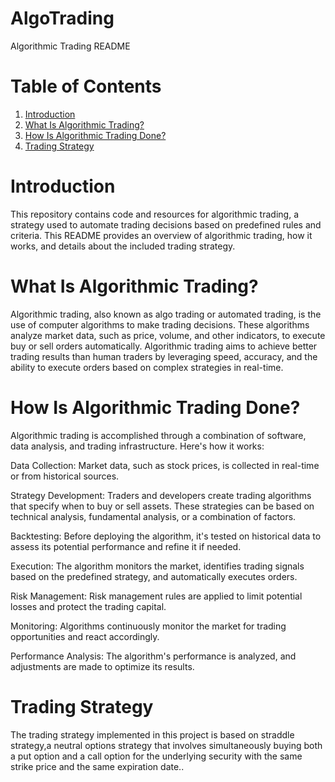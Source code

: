 # AlgoTrading
Algorithmic Trading README

# Table of Contents

1. [Introduction](#introduction)
2. [What Is Algorithmic Trading?](#what-is-algorithmic-trading)
3. [How Is Algorithmic Trading Done?](#how-is-algorithmic-trading-done)
4. [Trading Strategy](#trading-strategy)

# Introduction
This repository contains code and resources for algorithmic trading, a strategy used to automate trading decisions based on predefined rules and criteria. This README provides an overview of algorithmic trading, how it works, and details about the included trading strategy.

# What Is Algorithmic Trading?

Algorithmic trading, also known as algo trading or automated trading, is the use of computer algorithms to make trading decisions. These algorithms analyze market data, such as price, volume, and other indicators, to execute buy or sell orders automatically. Algorithmic trading aims to achieve better trading results than human traders by leveraging speed, accuracy, and the ability to execute orders based on complex strategies in real-time.

# How Is Algorithmic Trading Done?

Algorithmic trading is accomplished through a combination of software, data analysis, and trading infrastructure. Here's how it works:

Data Collection: Market data, such as stock prices, is collected in real-time or from historical sources.

Strategy Development: Traders and developers create trading algorithms that specify when to buy or sell assets. These strategies can be based on technical analysis, fundamental analysis, or a combination of factors.

Backtesting: Before deploying the algorithm, it's tested on historical data to assess its potential performance and refine it if needed.

Execution: The algorithm monitors the market, identifies trading signals based on the predefined strategy, and automatically executes orders.

Risk Management: Risk management rules are applied to limit potential losses and protect the trading capital.

Monitoring: Algorithms continuously monitor the market for trading opportunities and react accordingly.

Performance Analysis: The algorithm's performance is analyzed, and adjustments are made to optimize its results.

# Trading Strategy

The trading strategy implemented in this project is based on straddle strategy,a neutral options strategy that involves simultaneously buying both a put option and a call option for the underlying security with the same strike price and the same expiration date..

